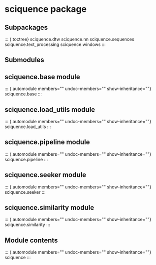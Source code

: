 sciquence package
=================

Subpackages
-----------

::: {.toctree}
sciquence.dtw sciquence.nn sciquence.sequences
sciquence.text\_processing sciquence.windows
:::

Submodules
----------

sciquence.base module
---------------------

::: {.automodule members="" undoc-members="" show-inheritance=""}
sciquence.base
:::

sciquence.load\_utils module
----------------------------

::: {.automodule members="" undoc-members="" show-inheritance=""}
sciquence.load\_utils
:::

sciquence.pipeline module
-------------------------

::: {.automodule members="" undoc-members="" show-inheritance=""}
sciquence.pipeline
:::

sciquence.seeker module
-----------------------

::: {.automodule members="" undoc-members="" show-inheritance=""}
sciquence.seeker
:::

sciquence.similarity module
---------------------------

::: {.automodule members="" undoc-members="" show-inheritance=""}
sciquence.similarity
:::

Module contents
---------------

::: {.automodule members="" undoc-members="" show-inheritance=""}
sciquence
:::
